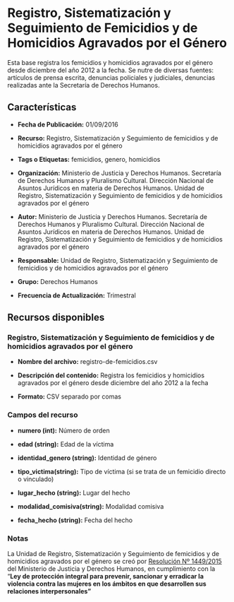 Registro, Sistematización y Seguimiento de Femicidios y de Homicidios Agravados por el Género
=============================================================================================

Esta base registra los femicidios y homicidios agravados por el género desde diciembre del año 2012 a la fecha. Se nutre de diversas fuentes: artículos de prensa escrita, denuncias policiales y judiciales, denuncias realizadas ante la Secretaría de Derechos Humanos.

Características
---------------

-   **Fecha de Publicación:** 01/09/2016

-   **Recurso:** Registro, Sistematización y Seguimiento de femicidios y de homicidios agravados por el género

-   **Tags o Etiquetas:** femicidios, genero, homicidios

-   **Organización:** Ministerio de Justicia y Derechos Humanos. Secretaría de Derechos Humanos y Pluralismo Cultural. Dirección Nacional de Asuntos Jurídicos en materia de Derechos Humanos. Unidad de Registro, Sistematización y Seguimiento de femicidios y de homicidios agravados por el género

-   **Autor:** Ministerio de Justicia y Derechos Humanos. Secretaría de Derechos Humanos y Pluralismo Cultural. Dirección Nacional de Asuntos Jurídicos en materia de Derechos Humanos. Unidad de Registro, Sistematización y Seguimiento de femicidios y de homicidios agravados por el género

-   **Responsable:** Unidad de Registro, Sistematización y Seguimiento de femicidios y de homicidios agravados por el género

-   **Grupo:** Derechos Humanos

-   **Frecuencia de Actualización:** Trimestral

Recursos disponibles
--------------------

### Registro, Sistematización y Seguimiento de femicidios y de homicidios agravados por el género

-   **Nombre del archivo:** registro-de-femicidios.csv

-   **Descripción del contenido:** Registra los femicidios y homicidios agravados por el género desde diciembre del año 2012 a la fecha

-   **Formato:** CSV separado por comas

### Campos del recurso

-   **numero (int):** Número de orden

-   **edad (string):** Edad de la víctima

-   **identidad_genero (string):** Identidad de género

-   **tipo_victima(string):** Tipo de víctima (si se trata de un femicidio directo o vinculado)

-   **lugar_hecho (string):** Lugar del hecho

-   **modalidad_comisiva(string):** Modalidad comisiva

-   **fecha_hecho (string):** Fecha del hecho

### Notas


La Unidad de Registro, Sistematización y Seguimiento de femicidios y de homicidios agravados por el género se creó por [Resolución Nº 1449/2015](http://www.biblioteca.jus.gov.ar/RES_1449_2015.pdf) del Ministerio de Justicia y Derechos Humanos, en cumplimiento con la “**Ley de protección integral para prevenir, sancionar y erradicar la violencia contra las mujeres en los ámbitos en que desarrollen sus relaciones interpersonales”**
